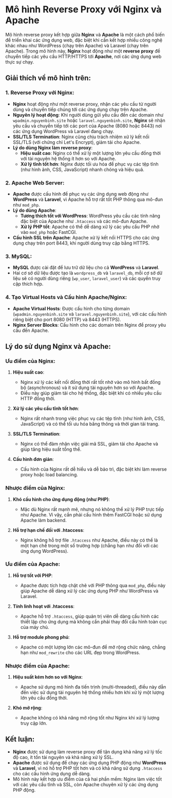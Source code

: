 # Mô hình Reverse Proxy với Nginx và Apache

Mô hình reverse proxy kết hợp giữa **Nginx** và **Apache** là một cách phổ biến để triển khai các ứng dụng web, đặc biệt khi cần kết hợp nhiều công nghệ khác nhau như WordPress (chạy trên Apache) và Laravel (chạy trên Apache). Trong mô hình này, **Nginx** hoạt động như một **reverse proxy** để chuyển tiếp các yêu cầu HTTP/HTTPS tới **Apache**, nơi các ứng dụng web thực sự chạy.

## **Giải thích về mô hình trên:**

### 1. **Reverse Proxy với Nginx:**
- **Nginx** hoạt động như một reverse proxy, nhận các yêu cầu từ người dùng và chuyển tiếp chúng tới các ứng dụng chạy trên Apache.
- **Nguyên lý hoạt động**: Khi người dùng gửi yêu cầu đến các domain như `wpadmin.nguyenbinh.site` hoặc `laravel.nguyenbinh.site`, **Nginx** sẽ nhận yêu cầu và chuyển tiếp tới các port của Apache (8080 hoặc 8443) nơi các ứng dụng WordPress và Laravel đang chạy.
- **SSL/TLS Termination**: Nginx cũng chịu trách nhiệm xử lý kết nối SSL/TLS (với chứng chỉ Let's Encrypt), giảm tải cho Apache.
- **Lý do dùng Nginx làm reverse proxy**:
    - **Hiệu suất cao**: Nginx có thể xử lý một lượng lớn yêu cầu đồng thời với tài nguyên hệ thống ít hơn so với Apache.
    - **Xử lý tĩnh tốt hơn**: Nginx được tối ưu hóa để phục vụ các tệp tĩnh (như hình ảnh, CSS, JavaScript) nhanh chóng và hiệu quả.

### 2. **Apache Web Server:**
- **Apache** được cấu hình để phục vụ các ứng dụng web động như **WordPress** và **Laravel**, vì Apache hỗ trợ rất tốt PHP thông qua mô-đun như `mod_php`.
- **Lý do dùng Apache**:
    - **Tương thích tốt với WordPress**: WordPress yêu cầu các tính năng đặc biệt của Apache như `.htaccess` và các mô-đun Apache.
    - **Xử lý PHP tốt**: Apache có thể dễ dàng xử lý các yêu cầu PHP nhờ vào `mod_php` hoặc FastCGI.
- **Cấu hình SSL trên Apache**: Apache xử lý kết nối HTTPS cho các ứng dụng chạy trên port 8443, khi người dùng truy cập bằng HTTPS.

### 3. **MySQL**:
- **MySQL** được cài đặt để lưu trữ dữ liệu cho cả **WordPress** và **Laravel**.
- Hai cơ sở dữ liệu được tạo là `wordpress_db` và `laravel_db`, mỗi cơ sở dữ liệu sẽ có người dùng riêng (`wp_user`, `laravel_user`) và các quyền truy cập thích hợp.

### 4. **Tạo Virtual Hosts và Cấu hình Apache/Nginx**:
- **Apache Virtual Hosts**: Được cấu hình cho từng domain (`wpadmin.nguyenbinh.site` và `laravel.nguyenbinh.site`), với các cấu hình riêng biệt cho port 8080 (HTTP) và 8443 (HTTPS).
- **Nginx Server Blocks**: Cấu hình cho các domain trên Nginx để proxy yêu cầu đến Apache.

## **Lý do sử dụng Nginx và Apache**:

### **Ưu điểm của Nginx:**
1. **Hiệu suất cao**:
    - Nginx xử lý các kết nối đồng thời rất tốt nhờ vào mô hình bất đồng bộ (asynchronous) và ít sử dụng tài nguyên hơn so với Apache.
    - Điều này giúp giảm tải cho hệ thống, đặc biệt khi có nhiều yêu cầu HTTP đồng thời.

2. **Xử lý các yêu cầu tĩnh tốt hơn**:
    - Nginx rất nhanh trong việc phục vụ các tệp tĩnh (như hình ảnh, CSS, JavaScript) và có thể tối ưu hóa băng thông và thời gian tải trang.

3. **SSL/TLS Termination**:
    - Nginx có thể đảm nhận việc giải mã SSL, giảm tải cho Apache và giúp tăng hiệu suất tổng thể.

4. **Cấu hình đơn giản**:
    - Cấu hình của Nginx rất dễ hiểu và dễ bảo trì, đặc biệt khi làm reverse proxy hoặc load balancing.

### **Nhược điểm của Nginx**:
1. **Khó cấu hình cho ứng dụng động (như PHP)**:
    - Mặc dù Nginx rất mạnh mẽ, nhưng nó không thể xử lý PHP trực tiếp như Apache. Vì vậy, cần phải cấu hình thêm FastCGI hoặc sử dụng Apache làm backend.
   
2. **Hỗ trợ hạn chế đối với .htaccess**:
    - Nginx không hỗ trợ file `.htaccess` như Apache, điều này có thể là một hạn chế trong một số trường hợp (chẳng hạn như đối với các ứng dụng WordPress).

### **Ưu điểm của Apache:**
1. **Hỗ trợ tốt với PHP**:
    - Apache được tích hợp chặt chẽ với PHP thông qua `mod_php`, điều này giúp Apache dễ dàng xử lý các ứng dụng PHP như WordPress và Laravel.
   
2. **Tính linh hoạt với .htaccess**:
    - Apache hỗ trợ `.htaccess`, giúp quản trị viên dễ dàng cấu hình các thiết lập cho ứng dụng mà không cần phải thay đổi cấu hình toàn cục của máy chủ.

3. **Hỗ trợ module phong phú**:
    - Apache có một lượng lớn các mô-đun để mở rộng chức năng, chẳng hạn như `mod_rewrite` cho các URL đẹp trong WordPress.

### **Nhược điểm của Apache**:
1. **Hiệu suất kém hơn so với Nginx**:
    - Apache sử dụng mô hình đa tiến trình (multi-threaded), điều này dẫn đến việc sử dụng tài nguyên hệ thống nhiều hơn khi xử lý một lượng lớn yêu cầu đồng thời.

2. **Khó mở rộng**:
    - Apache không có khả năng mở rộng tốt như Nginx khi xử lý lượng truy cập lớn.

## **Kết luận**:
- **Nginx** được sử dụng làm reverse proxy để tận dụng khả năng xử lý tốc độ cao, ít tốn tài nguyên và khả năng xử lý SSL.
- **Apache** được sử dụng để chạy các ứng dụng PHP động như **WordPress** và **Laravel**, vì nó hỗ trợ PHP tốt hơn và có khả năng sử dụng `.htaccess` cho các cấu hình ứng dụng dễ dàng.
- Mô hình này kết hợp ưu điểm của cả hai phần mềm: Nginx làm việc tốt với các yêu cầu tĩnh và SSL, còn Apache chuyên xử lý các ứng dụng PHP động.
